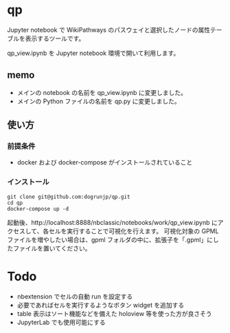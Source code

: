 # qp

Jupyter notebook で WikiPathways のパスウェイと選択したノードの属性テーブルを表示するツールです。

qp_view.ipynb を Jupyter notebook 環境で開いて利用します。

## memo

- メインの notebook の名前を qp_view.ipynb に変更しました。
- メインの Python ファイルの名前を qp.py に変更しました。

## 使い方

### 前提条件

- docker および docker-compose がインストールされていること

### インストール

```
git clone git@github.com:dogrunjp/qp.git
cd qp
docker-compose up -d
```

起動後、http://localhost:8888/nbclassic/notebooks/work/qp_view.ipynb にアクセスして、各セルを実行することで可視化を行えます。
可視化対象の GPML ファイルを増やしたい場合は、gpml フォルダの中に、拡張子を「.gpml」にしたファイルを置いてください。

# Todo

- nbextension でセルの自動 run を設定する
- 必要であればセルを実行するようなボタン widget を追加する
- table 表示はソート機能などを備えた holoview 等を使った方が良さそう
- JupyterLab でも使用可能にする
